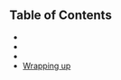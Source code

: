 



<br>

## Table of Contents
- []()
- []()
- []()
- [Wrapping up](#wrapping-up)


<br>

## 




<br>

## 



<br>
